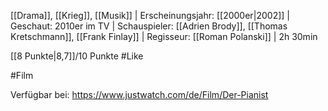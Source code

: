 [[Drama]], [[Krieg]], [[Musik]] | Erscheinungsjahr: [[2000er|2002]] | Geschaut: 2010er im TV | Schauspieler: [[Adrien Brody]], [[Thomas Kretschmann]], [[Frank Finlay]] | Regisseur: [[Roman Polanski]] | 2h 30min

[[8 Punkte|8,7]]/10 Punkte #Like 


#Film 

Verfügbar bei: https://www.justwatch.com/de/Film/Der-Pianist